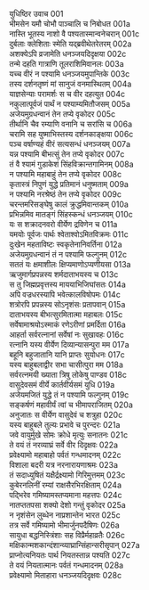 युधिष्ठिर उवाच	001  
भीमसेन यमौ चोभौ पाञ्चालि च निबोधत	001a  
नास्ति भूतस्य नाशो वै पश्यतास्मान्वनेचरान्	001c  
दुर्बलाः क्लेशिताः स्मेति यद्ब्रवीथेतरेतरम्	002a  
अशक्येऽपि व्रजामेति धनञ्जयदिदृक्षया	002c  
तन्मे दहति गात्राणि तूलराशिमिवानलः	003a  
यच्च वीरं न पश्यामि धनञ्जयमुपान्तिके	003c  
तस्य दर्शनतृष्णं मां सानुजं वनमास्थितम्	004a  
याज्ञसेन्याः परामर्शः स च वीर दहत्युत	004c  
नकुलात्पूर्वजं पार्थं न पश्याम्यमितौजसम्	005a  
अजेयमुग्रधन्वानं तेन तप्ये वृकोदर	005c  
तीर्थानि चैव रम्याणि वनानि च सरांसि च	006a  
चरामि सह युष्माभिस्तस्य दर्शनकाङ्क्षया	006c  
पञ्च वर्षाण्यहं वीरं सत्यसन्धं धनञ्जयम्	007a  
यन्न पश्यामि बीभत्सुं तेन तप्ये वृकोदर	007c  
तं वै श्यामं गुडाकेशं सिंहविक्रान्तगामिनम्	008a  
न पश्यामि महाबाहुं तेन तप्ये वृकोदर	008c  
कृतास्त्रं निपुणं युद्धे प्रतिमानं धनुष्मताम्	009a  
न पश्यामि नरश्रेष्ठं तेन तप्ये वृकोदर	009c  
चरन्तमरिसङ्घेषु कालं क्रुद्धमिवान्तकम्	010a  
प्रभिन्नमिव मातङ्गं सिंहस्कन्धं धनञ्जयम्	010c  
यः स शक्रादनवरो वीर्येण द्रविणेन च	011a  
यमयोः पूर्वजः पार्थः श्वेताश्वोऽमितविक्रमः	011c  
दुःखेन महताविष्टः स्वकृतेनानिवर्तिना	012a  
अजेयमुग्रधन्वानं तं न पश्यामि फल्गुनम्	012c  
सततं यः क्षमाशीलः क्षिप्यमाणोऽप्यणीयसा	013a  
ऋजुमार्गप्रपन्नस्य शर्मदाताभयस्य च	013c  
स तु जिह्मप्रवृत्तस्य माययाभिजिघांसतः	014a  
अपि वज्रधरस्यापि भवेत्कालविषोपमः	014c  
शत्रोरपि प्रपन्नस्य सोऽनृशंसः प्रतापवान्	015a  
दाताभयस्य बीभत्सुरमितात्मा महाबलः	015c  
सर्वेषामाश्रयोऽस्माकं रणेऽरीणां प्रमर्दिता	016a  
आहर्ता सर्वरत्नानां सर्वेषां नः सुखावहः	016c  
रत्नानि यस्य वीर्येण दिव्यान्यासन्पुरा मम	017a  
बहूनि बहुजातानि यानि प्राप्तः सुयोधनः	017c  
यस्य बाहुबलाद्वीर सभा चासीत्पुरा मम	018a  
सर्वरत्नमयी ख्याता त्रिषु लोकेषु पाण्डव	018c  
वासुदेवसमं वीर्ये कार्तवीर्यसमं युधि	019a  
अजेयमजितं युद्धे तं न पश्यामि फल्गुनम्	019c  
सङ्कर्षणं महावीर्यं त्वां च भीमापराजितम्	020a  
अनुजातः स वीर्येण वासुदेवं च शत्रुहा	020c  
यस्य बाहुबले तुल्यः प्रभावे च पुरन्दरः	021a  
जवे वायुर्मुखे सोमः क्रोधे मृत्युः सनातनः	021c  
ते वयं तं नरव्याघ्रं सर्वे वीर दिदृक्षवः	022a  
प्रवेक्ष्यामो महाबाहो पर्वतं गन्धमादनम्	022c  
विशाला बदरी यत्र नरनारायणाश्रमः	023a  
तं सदाध्युषितं यक्षैर्द्रक्ष्यामो गिरिमुत्तमम्	023c  
कुबेरनलिनीं रम्यां राक्षसैरभिरक्षिताम्	024a  
पद्भिरेव गमिष्यामस्तप्यमाना महत्तपः	024c  
नातप्ततपसा शक्यो देशो गन्तुं वृकोदर	025a  
न नृशंसेन लुब्धेन नाप्रशान्तेन भारत	025c  
तत्र सर्वे गमिष्यामो भीमार्जुनपदैषिणः	026a  
सायुधा बद्धनिस्त्रिंशाः सह विप्रैर्महाव्रतैः	026c  
मक्षिकान्मशकान्दंशान्व्याघ्रान्सिंहान्सरीसृपान्	027a  
प्राप्नोत्यनियतः पार्थ नियतस्तान्न पश्यति	027c  
ते वयं नियतात्मानः पर्वतं गन्धमादनम्	028a  
प्रवेक्ष्यामो मिताहारा धनञ्जयदिदृक्षवः	028c  

